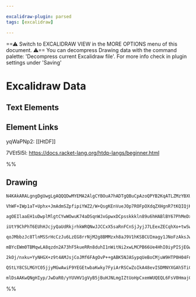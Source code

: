 ```yaml
---

excalidraw-plugin: parsed
tags: [excalidraw]

---
```

==⚠  Switch to EXCALIDRAW VIEW in the MORE OPTIONS menu of this document. ⚠== You can decompress Drawing data with the command palette: 'Decompress current Excalidraw file'. For more info check in plugin settings under 'Saving'


# Excalidraw Data

## Text Elements
## Element Links
yqWaPNp2: [[HtDF]]

7VEt5l5I: https://docs.racket-lang.org/htdp-langs/beginner.html

%%
## Drawing
```compressed-json
N4KAkARALgngDgUwgLgAQQQDwMYEMA2AlgCYBOuA7hADTgQBuCpAzoQPYB2KqATLZMzYBXUtiRoIACyhQ4zZAHoFAc0JRJQgEYA6bGwC2CgF7N6hbEcK4OCtptbErHALRY8RMpWdx8Q1TdIEfARcZgRmBShcZQUebQAObQBmGjoghH0EDihmbgBtcDBQMBKIEm4IGABHAHVcAAUAOTgeVJLIWEQKjM0EYmJcTWC20sxuZwBGABYABgntAE4ANh4A

VhWF+IWp1aT+Uphx+JmAdmSZpfipiYWZ2/W+QsgKEnVueJOp7ROFpOXdqZXHgnR7tKQIQjKaTcCZLVZfE4zVbTHZLCZXCb7SDWZTDNAzLEQZhQUhsADWCAAwmx8GxSBUAMQTBDM5kjSCaXDYMnKUlCDjEam0+kSEnWZhwXCBbLsiAAM0I+HwAGVYHj0JIuRpArLiaSKTVXpIYYS9eSEKqYOqiTTyoS+VCOOFcmhMU8IGxJdg1IdXTMCe6+QKncwX

agOEIlaaEH1uDwplMlgtCYwWOwuK74aDSqnWJxGpwxDCpsskkkln89u6hHABlBY67PhMeDx4s3gTN4oTCMwACLpevEbhyghhQm84RwACSxDDeQAuoTNMIBQBRYKZbJzxfuogcMkVPJ5AASUF7ADF5/PZbTuQ3UCP8GP3cx3OJUAV2mA3V+Jk8d2C2BCMSBi9rgUTcMUYL6MQ9SknIkFPKUwEIAA8vYJBOP2I6Rjkw6jggWKlJy3ITvyxAALLgdgk

iUtY9ChPhT6EUhHJcjyQaUdRkjrhkWRQNwJJCCxX5saRnFCnSjJyjJ7LEexZECqhXo+twSwBqJEDLqQxBMFRUA0bxm4CWgQkiV+Wl0rppCSSK6AMjJcpyRyVlMMpXKqfiRGQAqwQcLgmQAGo9oQQzvo+YRIQAvk8UXdgKWAVLgMyynK5CZDO3ARkqhRxYUUGQOUEgnIFq5QKs+CrFOsqdO+GD6L0/SDMMhJjGgzhLFMZyrCc8Rokk8SrG2wJVmCv

qoJMbbzJc8TlnMSSrHcCzJu6LzEG8rrNjM2g8BMMzxh8aJ9V1hKSBCUImagy1JNoFzAksJw3ICU2Eji6oaaUZoUrZFRihwEpSvxsokRxK6CjSUmiuQ/2StKAmEr5KpqnVggeLqJLmoa63Gmg2YCBjFKWtaqN2oGwiOs6Jrup6HmwDC/rjny06zvkAGlGlAUIJlaDZfg8W6W16C4AAgrKnEhmGBUdPA75JLF0b3hMj2rPGvUnCmTB5hmqBwitYK5u

mBYcEWm0TBMqwLA8qzdn2A73hF5kueRRn8duhI1nWitNi2xwLMCPB66Ue4HhI0iyPISjEGw2DMNo5B3lAzj4Di2h0jE0jEHASc4hEvT+E6pDaNI+j4De0cUkOaAO6ab75EhP7tH+7Tzrl4AARAuBwHAqrge+UHQGdmQVAMpAHvsDCEAgFAAEIKRJEN2RADmObJ49AaQcNTvW+iqvqVIL4yrIskga8iJv2+z+JYM/VD4qw0Dp8b/xW8ZOeipI1aKO

2kOj/nxku+YyNHGX+z9t4AMJsjCoJMf6FAgOvP++gABK5NJASypqUeBoCMjuW9HTP0H04Fnywfoc8nAoDngCoqca1tYGYOyC/EhZDlSECMO+HgBC6FQAYQAFSwFAYWRBlDawgMEOU8NaFEPoWAqIpB+EbzYBQM6uBK7hkjHzCRT8pEZFXAKYW8jFEhBUR3fRIxCGaK4dvPRpIKDcJlhUTipjXykiVAADRhEkE43U5gAjNhbX448nE0nwAATTUrNb

QStLY8CSLMGYC05jjyMGwAwiF9YEGEtwbaKwky7FyiArRSCwZoIkA48evISDMNYXGAh5TiCqgQHAbgNDSi1IomwXSOjmr2wImU0gJAb6oAKhAaeNIjGkGUJyAAFLtdWvAlbUDmbM7aqwACUspEEIGUJGKU9iJm4GmUkAkvBDkLOiUc5Zay8kaLhuAtCcAoDpjDLzceHNMgbISn0jgyhUmlCyF0lRZlCTYCII00ypBhKEn8kPMFELqZCCgHud8Zkr

mlDsAAKwQNgHIyp/JwDaR0/yYUVHV1gVyB5jBuHJNLmgIZtUoHpCxemWUQEQL6FsV0HmajCS3grkxZ8YJk7EmFoyilVKspqNbmAPKPlFThEgjFKKQA==
```
%%